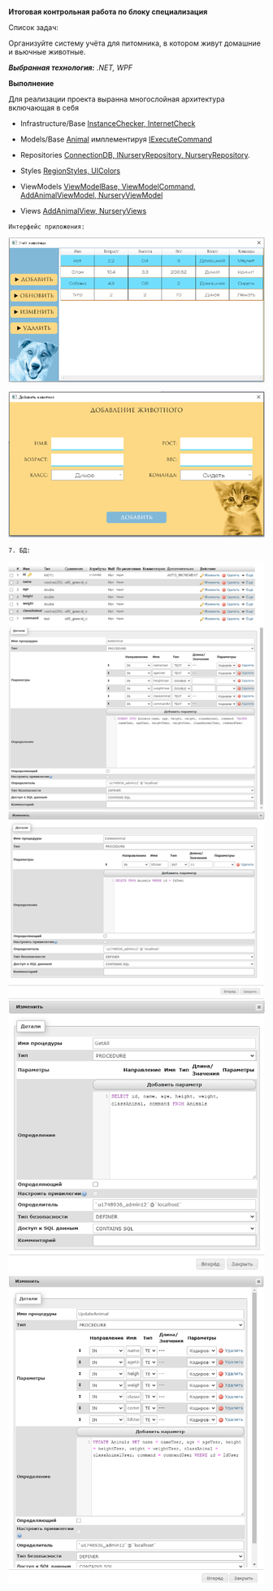 **Итоговая контрольная работа по блоку специализация**

Cписок задач:

Организуйте систему учёта для питомника, в котором живут домашние и вьючные животные.

***Выбранная технология:** .NET, WPF*

**Выполнение**

Для реализации проекта выранна многослойная архитектура включающая в себя


   - Infrastructure/Base [InstanceChecker, InternetCheck](https://github.com/STGorbunovDA/AnimalNursery/tree/dev/AnimalNursery/Infrastructure/Base) 

   - Models/Base [Animal](https://github.com/STGorbunovDA/AnimalNursery/blob/dev/AnimalNursery/Models/Base/Animal.cs) имплементируя [IExecuteCommand](https://github.com/STGorbunovDA/AnimalNursery/blob/dev/AnimalNursery/Models/Base/Interfaces/IExecuteCommand.cs)

   - Repositories [ConnectionDB, INurseryRepository, NurseryRepository](https://github.com/STGorbunovDA/AnimalNursery/tree/dev/AnimalNursery/Repositories).

   - Styles [RegionStyles, UIColors](https://github.com/STGorbunovDA/AnimalNursery/tree/dev/AnimalNursery/Styles)

   - ViewModels [ViewModelBase, ViewModelCommand, AddAnimalViewModel, NurseryViewModel](https://github.com/STGorbunovDA/AnimalNursery/tree/dev/AnimalNursery/ViewModels)

   - Views [AddAnimalView, NurseryViews](https://github.com/STGorbunovDA/AnimalNursery/tree/dev/AnimalNursery/Views)

    Интерфейс приложения:

![picture for NurseryViews](https://github.com/STGorbunovDA/AnimalNursery/blob/dev/Images/1.png)

![picture for AddAnimalView](https://github.com/STGorbunovDA/AnimalNursery/blob/dev/Images/2.png)

    7. БД:

![picture for NurseryViews](https://github.com/STGorbunovDA/AnimalNursery/blob/dev/Images/3.png)
![picture for NurseryViews](https://github.com/STGorbunovDA/AnimalNursery/blob/dev/Images/4.png)
![picture for NurseryViews](https://github.com/STGorbunovDA/AnimalNursery/blob/dev/Images/5.png)
![picture for NurseryViews](https://github.com/STGorbunovDA/AnimalNursery/blob/dev/Images/6.png)
![picture for NurseryViews](https://github.com/STGorbunovDA/AnimalNursery/blob/dev/Images/7.png)


